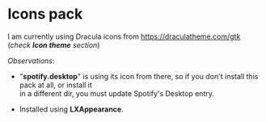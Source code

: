 # Icons pack
I am currently using Dracula icons from https://draculatheme.com/gtk (*check **Icon theme** section*)

*Observations*:

- "**spotify.desktop**" is using its icon from there, so if you don't install this pack at all, or install it\
in a different dir, you must update Spotify's Desktop entry.

- Installed using **LXAppearance**.